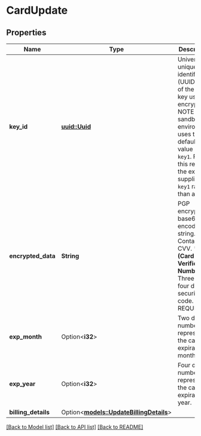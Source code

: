 # CardUpdate

## Properties

Name | Type | Description | Notes
------------ | ------------- | ------------- | -------------
**key_id** | [**uuid::Uuid**](uuid::Uuid.md) | Universally unique identifier (UUID v4) of the public key used in encryption. NOTE the sandbox environment uses the default value of `key1`. For this reason the example supplied is `key1` rather than a UUID. | 
**encrypted_data** | **String** | PGP encrypted base64 encoded string. Contains CVV. * **CVV (Card Verification Number)**: Three or four digit security code. REQUIRED'  | 
**exp_month** | Option<**i32**> | Two digit number representing the card's expiration month. | [optional]
**exp_year** | Option<**i32**> | Four digit number representing the card's expiration year. | [optional]
**billing_details** | Option<[**models::UpdateBillingDetails**](UpdateBillingDetails.md)> |  | [optional]

[[Back to Model list]](../README.md#documentation-for-models) [[Back to API list]](../README.md#documentation-for-api-endpoints) [[Back to README]](../README.md)



